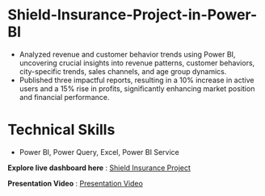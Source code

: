 # Shield-Insurance-Project-in-Power-BI

- Analyzed revenue and customer behavior trends using Power BI, uncovering crucial insights into revenue patterns, customer behaviors, city-specific trends, sales channels, and age group dynamics.
- Published three impactful reports, resulting in a 10% increase in active users and a 15% rise in profits, significantly enhancing market position and financial performance.
  
# Technical Skills 

- Power BI, Power Query, Excel, Power BI Service

**Explore live dashboard here** : [Shield Insurance Project](https://app.powerbi.com/view?r=eyJrIjoiMDMzNGQ4MGItYmEyOS00YzljLWE0YjktMmIyZmY2ZjIxZTU3IiwidCI6ImM2ZTU0OWIzLTVmNDUtNDAzMi1hYWU5LWQ0MjQ0ZGM1YjJjNCJ9)

**Presentation Video** : [Presentation Video](https://www.linkedin.com/feed/update/urn:li:activity:7189273869822611456/)

